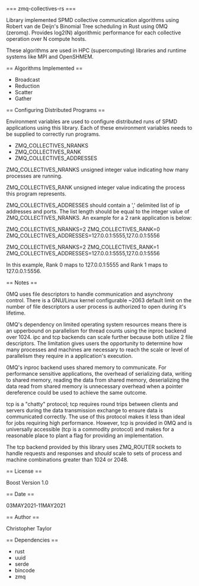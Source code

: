 === zmq-collectives-rs ===

Library implemented SPMD collective communication algorithms
using Robert van de Deijn's Binomial Tree scheduling in Rust
using 0MQ (zeromq). Provides log2(N) algorithmic performance
for each collective operation over N compute hosts.

These algorithms are used in HPC (supercomputing) libraries
and runtime systems like MPI and OpenSHMEM.

== Algorithms Implemented ==

* Broadcast
* Reduction
* Scatter
* Gather

== Configuring Distributed Programs ==

Environment variables are used to configure distributed
runs of SPMD applications using this library. Each of
these environment variables needs to be supplied to
correctly run programs.

* ZMQ_COLLECTIVES_NRANKS
* ZMQ_COLLECTIVES_RANK
* ZMQ_COLLECTIVES_ADDRESSES

ZMQ_COLLECTIVES_NRANKS unsigned integer value indicating
how many processes are running.

ZMQ_COLLECTIVES_RANK unsigned integer value indicating
the process this program represents.

ZMQ_COLLECTIVES_ADDRESSES should contain a ',' delimited
list of ip addresses and ports. The list length should be
equal to the integer value of ZMQ_COLLECTIVES_NRANKS. An
example for a 2 rank application is below:

ZMQ_COLLECTIVES_NRANKS=2 ZMQ_COLLECTIVES_RANK=0
ZMQ_COLLECTIVES_ADDRESSES=127.0.0.1:5555,127.0.0.1:5556

ZMQ_COLLECTIVES_NRANKS=2 ZMQ_COLLECTIVES_RANK=1
ZMQ_COLLECTIVES_ADDRESSES=127.0.0.1:5555,127.0.0.1:5556

In this example, Rank 0 maps to 127.0.0.1:5555 and Rank 1
maps to 127.0.0.1:5556.

== Notes ==

0MQ uses file descriptors to handle communication and
asynchrony control. There is a GNU/Linux kernel
configurable ~2063 default limit on the number of file
descriptors a user process is authorized to open during
it's lifetime.

0MQ's dependency on limited operating system resources
means there is an upperbound on parallelism for thread
counts using the inproc backend over 1024. ipc and tcp
backends can scale further because both utilize 2 file
descriptors. The limitation gives users the opportunity
to determine how many processes and machines are necessary
to reach the scale or level of parallelism they require
in a application's execution.

0MQ's inproc backend uses shared memory to communicate.
For performance sensitive applications, the overhead of
serializing data, writing to shared memory, reading the
data from shared memory, deserializing the data read from
shared memory is unnecessary overhead when a pointer
dereference could be used to achieve the same outcome.

tcp is a "chatty" protocol; tcp requires round trips
between clients and servers during the data transmission
exchange to ensure data is communicated correctly. The
use of this protocol makes it less than ideal for jobs
requiring high performance. However, tcp is provided in
0MQ and is universally accessible (tcp is a commodity
protocol) and makes for a reasonable place to plant a
flag for providing an implementation.

The tcp backend provided by this library uses ZMQ_ROUTER
sockets to handle requests and responses and *should*
scale to sets of process and machine combinations greater
than 1024 or 2048.

== License ==

Boost Version 1.0

== Date ==

03MAY2021-11MAY2021

== Author ==

Christopher Taylor

== Dependencies ==

* rust
* uuid
* serde
* bincode
* zmq
